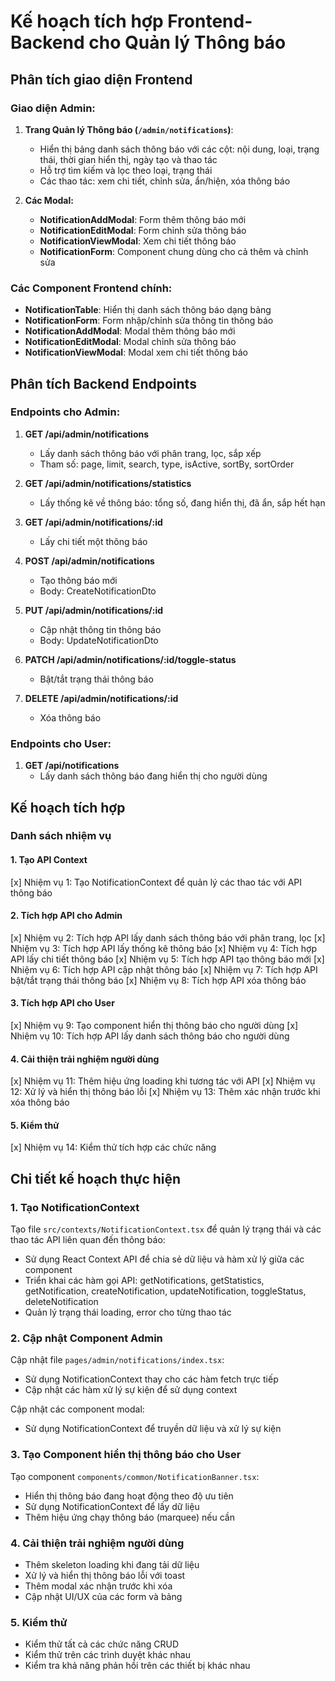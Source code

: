 # Kế hoạch tích hợp Frontend-Backend cho Quản lý Thông báo

## Phân tích giao diện Frontend

### Giao diện Admin:
1. **Trang Quản lý Thông báo (`/admin/notifications`)**:
   - Hiển thị bảng danh sách thông báo với các cột: nội dung, loại, trạng thái, thời gian hiển thị, ngày tạo và thao tác
   - Hỗ trợ tìm kiếm và lọc theo loại, trạng thái
   - Các thao tác: xem chi tiết, chỉnh sửa, ẩn/hiện, xóa thông báo

2. **Các Modal:**
   - **NotificationAddModal**: Form thêm thông báo mới
   - **NotificationEditModal**: Form chỉnh sửa thông báo
   - **NotificationViewModal**: Xem chi tiết thông báo
   - **NotificationForm**: Component chung dùng cho cả thêm và chỉnh sửa

### Các Component Frontend chính:
- **NotificationTable**: Hiển thị danh sách thông báo dạng bảng
- **NotificationForm**: Form nhập/chỉnh sửa thông tin thông báo
- **NotificationAddModal**: Modal thêm thông báo mới
- **NotificationEditModal**: Modal chỉnh sửa thông báo
- **NotificationViewModal**: Modal xem chi tiết thông báo

## Phân tích Backend Endpoints

### Endpoints cho Admin:
1. **GET /api/admin/notifications**
   - Lấy danh sách thông báo với phân trang, lọc, sắp xếp
   - Tham số: page, limit, search, type, isActive, sortBy, sortOrder

2. **GET /api/admin/notifications/statistics**
   - Lấy thống kê về thông báo: tổng số, đang hiển thị, đã ẩn, sắp hết hạn

3. **GET /api/admin/notifications/:id**
   - Lấy chi tiết một thông báo

4. **POST /api/admin/notifications**
   - Tạo thông báo mới
   - Body: CreateNotificationDto

5. **PUT /api/admin/notifications/:id**
   - Cập nhật thông tin thông báo
   - Body: UpdateNotificationDto

6. **PATCH /api/admin/notifications/:id/toggle-status**
   - Bật/tắt trạng thái thông báo

7. **DELETE /api/admin/notifications/:id**
   - Xóa thông báo

### Endpoints cho User:
1. **GET /api/notifications**
   - Lấy danh sách thông báo đang hiển thị cho người dùng

## Kế hoạch tích hợp

### Danh sách nhiệm vụ

#### 1. Tạo API Context
[x] Nhiệm vụ 1: Tạo NotificationContext để quản lý các thao tác với API thông báo

#### 2. Tích hợp API cho Admin
[x] Nhiệm vụ 2: Tích hợp API lấy danh sách thông báo với phân trang, lọc
[x] Nhiệm vụ 3: Tích hợp API lấy thống kê thông báo
[x] Nhiệm vụ 4: Tích hợp API lấy chi tiết thông báo
[x] Nhiệm vụ 5: Tích hợp API tạo thông báo mới
[x] Nhiệm vụ 6: Tích hợp API cập nhật thông báo
[x] Nhiệm vụ 7: Tích hợp API bật/tắt trạng thái thông báo
[x] Nhiệm vụ 8: Tích hợp API xóa thông báo

#### 3. Tích hợp API cho User
[x] Nhiệm vụ 9: Tạo component hiển thị thông báo cho người dùng
[x] Nhiệm vụ 10: Tích hợp API lấy danh sách thông báo cho người dùng

#### 4. Cải thiện trải nghiệm người dùng
[x] Nhiệm vụ 11: Thêm hiệu ứng loading khi tương tác với API
[x] Nhiệm vụ 12: Xử lý và hiển thị thông báo lỗi
[x] Nhiệm vụ 13: Thêm xác nhận trước khi xóa thông báo

#### 5. Kiểm thử
[x] Nhiệm vụ 14: Kiểm thử tích hợp các chức năng

## Chi tiết kế hoạch thực hiện

### 1. Tạo NotificationContext

Tạo file `src/contexts/NotificationContext.tsx` để quản lý trạng thái và các thao tác API liên quan đến thông báo:
- Sử dụng React Context API để chia sẻ dữ liệu và hàm xử lý giữa các component
- Triển khai các hàm gọi API: getNotifications, getStatistics, getNotification, createNotification, updateNotification, toggleStatus, deleteNotification
- Quản lý trạng thái loading, error cho từng thao tác

### 2. Cập nhật Component Admin

Cập nhật file `pages/admin/notifications/index.tsx`:
- Sử dụng NotificationContext thay cho các hàm fetch trực tiếp
- Cập nhật các hàm xử lý sự kiện để sử dụng context

Cập nhật các component modal:
- Sử dụng NotificationContext để truyền dữ liệu và xử lý sự kiện

### 3. Tạo Component hiển thị thông báo cho User

Tạo component `components/common/NotificationBanner.tsx`:
- Hiển thị thông báo đang hoạt động theo độ ưu tiên
- Sử dụng NotificationContext để lấy dữ liệu
- Thêm hiệu ứng chạy thông báo (marquee) nếu cần

### 4. Cải thiện trải nghiệm người dùng

- Thêm skeleton loading khi đang tải dữ liệu
- Xử lý và hiển thị thông báo lỗi với toast
- Thêm modal xác nhận trước khi xóa
- Cập nhật UI/UX của các form và bảng

### 5. Kiểm thử

- Kiểm thử tất cả các chức năng CRUD
- Kiểm thử trên các trình duyệt khác nhau
- Kiểm tra khả năng phản hồi trên các thiết bị khác nhau 